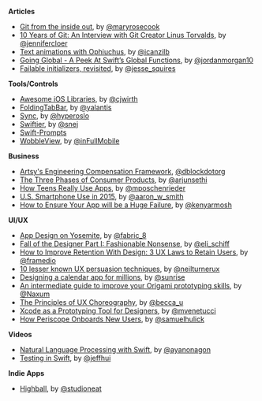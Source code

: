 **Articles**

* [Git from the inside out](https://codewords.recurse.com/issues/two/git-from-the-inside-out), by [@maryrosecook](https://twitter.com/maryrosecook)
* [10 Years of Git: An Interview with Git Creator Linus Torvalds](http://www.linux.com/news/featured-blogs/185-jennifer-cloer/821541-10-years-of-git-an-interview-with-git-creator-linus-torvalds), by [@jennifercloer](https://twitter.com/jennifercloer)
* [Text animations with Ophiuchus](http://www.ios-animations-by-emails.com/posts/2015-april), by [@icanzilb](https://twitter.com/icanzilb)
* [Going Global - A Peek At Swift’s Global Functions](https://medium.com/the-traveled-ios-developers-guide/going-global-9b1002207f4f), by [@jordanmorgan10](https://twitter.com/jordanmorgan10)
* [Failable initializers, revisited](http://www.jessesquires.com/swift-failable-initializers-revisited/), by [@jesse_squires](https://twitter.com/jesse_squires)

**Tools/Controls**

* [Awesome iOS Libraries](https://github.com/cjwirth/awesome-ios-ui), by [@cjwirth](https://twitter.com/cjwirth)
* [FoldingTabBar](https://github.com/Yalantis/FoldingTabBar.iOS), by [@yalantis](https://twitter.com/yalantis)
* [Sync](https://github.com/hyperoslo/Sync), by [@hyperoslo](https://twitter.com/hyperoslo)
* [Swiftier](https://github.com/snej/swiftier), by [@snej](https://twitter.com/snej)
* [Swift-Prompts](https://github.com/GabrielAlva/Swift-Prompts)
* [WobbleView](https://github.com/inFullMobile/WobbleView), by [@inFullMobile](https://twitter.com/inFullMobile)

**Business**

* [Artsy's Engineering Compensation Framework](http://artsy.github.io/blog/2015/04/03/artsy-engineering-compensation-framework/), [@dblockdotorg](https://twitter.com/dblockdotorg)
* [The Three Phases of Consumer Products](https://medium.com/backchannel/lessons-learned-growing-consumer-products-550fc04c63c2), by [@arjunsethi](https://twitter.com/arjunsethi)
* [How Teens Really Use Apps](http://blog.testmunk.com/how-teens-really-use-apps/), by [@mposchenrieder](https://twitter.com/mposchenrieder)
* [U.S. Smartphone Use in 2015](http://www.pewinternet.org/2015/04/01/us-smartphone-use-in-2015/), by [@aaron_w_smith](https://twitter.com/aaron_w_smith/)
* [How to Ensure Your App will be a Huge Failure](http://savvyapps.com/blog/how-to-ensure-your-app-will-be-a-huge-failure/), by [@kenyarmosh](https://twitter.com/kenyarmosh)

**UI/UX**

* [App Design on Yosemite](http://git-tower.com/blog/tower2-yosemite-design), by [@fabric_8](https://twitter.com/fabric_8)
* [Fall of the Designer Part I: Fashionable Nonsense](http://www.elischiff.com/blog/2015/4/7/fall-of-the-designer-part-i-fashionable-nonsense), by [@eli_schiff](https://twitter.com/eli_schiff)
* [How to Improve Retention With Design: 3 UX Laws to Retain Users](https://medium.com/@framedio/how-to-improve-retention-with-design-3-ux-laws-to-retain-users-cd92efb8ffed), by [@framedio](https://twitter.com/framedio)
* [10 lesser known UX persuasion techniques](http://www.uxforthemasses.com/ux-persuasion-techniques/), by [@neilturnerux](https://twitter.com/neilturnerux)
* [Designing a calendar app for millions](http://blog.sunrise.am/post/115690549164/designing-a-calendar-app-for-millions), by [@sunrise](https://twitter.com/sunrise)
* [An intermediate guide to improve your Origami prototyping skills](https://medium.com/@naxum/an-intermediate-guide-to-improve-your-origami-prototyping-skills-55cc9f85de7d), by [@Naxum](https://twitter.com/Naxum)
* [The Principles of UX Choreography](https://medium.com/@becca_u/the-principles-of-ux-choreography-69c91c2cbc2a), by [@becca_u](https://twitter.com/becca_u)
* [Xcode as a Prototyping Tool for Designers](https://robots.thoughtbot.com/xcode-as-a-prototyping-tool-for-designers), by [@mvenetucci](https://twitter.com/mvenetucci)
* [How Periscope Onboards New Users](http://www.useronboard.com/how-periscope-onboards-new-users/), by [@samuelhulick](https://twitter.com/samuelhulick)

**Videos**

* [Natural Language Processing with Swift](http://realm.io/news/natural-language-processing-with-swift/), by [@ayanonagon](https://twitter.com/ayanonagon)
* [Testing in Swift](http://realm.io/news/testing-in-swift/), by [@jeffhui](https://twitter.com/jeffhui)

**Indie Apps**

* [Highball](http://www.studioneat.com/blogs/main/17985764-introducing-highball), by [@studioneat](https://twitter.com/studioneat)
